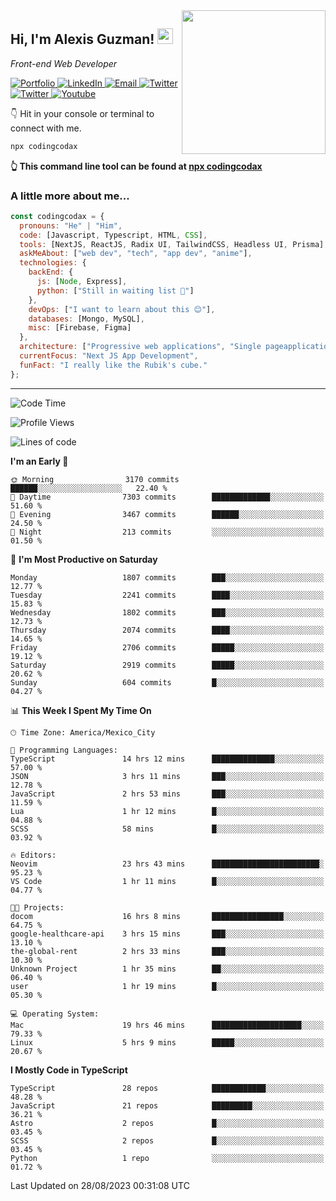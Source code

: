 <img align='right' src="https://media.giphy.com/media/M9gbBd9nbDrOTu1Mqx/giphy.gif" width="230">
<h2>Hi, I'm Alexis Guzman! <img src="https://media.giphy.com/media/hvRJCLFzcasrR4ia7z/giphy.gif" width="25px"></h2>
<p><em>Front-end Web Developer</em></p>

<p>
  <a href='https://www.codingcodax.dev' target='_blank'>
    <img alt='Portfolio' src='https://img.shields.io/badge/Portfolio-black?logo=vercel&style=flat-square'>
  </a>
  <a href='https://linkedin.com/in/codingcodax' target='_blank'>
    <img alt='LinkedIn' src='https://img.shields.io/badge/LinkedIn-black?logo=LinkedIn&style=flat-square'>
  </a>
  <a href='mailto:codingcodax@gmail.com' target='_blank'>
    <img alt='Email' src='https://img.shields.io/badge/Email-black?logo=Gmail&style=flat-square'>
  </a>
  <a href='https://twitter.com/codingcodax' target='_blank'>
    <img alt='Twitter' src='https://img.shields.io/badge/Twitter-black?logo=Twitter&style=flat-square'>
  </a>
  <a href='https://www.instagram.com/codingcodax' target='_blank'>
    <img alt='Twitter' src='https://img.shields.io/badge/Instagram-black?logo=Instagram&style=flat-square'>
  </a>
  <a href='https://www.youtube.com/@codingcodax' target='_blank'>
    <img alt='Youtube' src='https://img.shields.io/badge/YouTube-black?logo=Youtube&style=flat-square'>
  </a>
</p>

👇 Hit in your console or terminal to connect with me.

```bash
npx codingcodax 
```
**👆 This command line tool can be found at [npx codingcodax](https://github.com/codingcodax/npx-codingcodax)**

<h3>A little more about me...</h3>

```javascript
const codingcodax = {
  pronouns: "He" | "Him",
  code: [Javascript, Typescript, HTML, CSS],
  tools: [NextJS, ReactJS, Radix UI, TailwindCSS, Headless UI, Prisma],
  askMeAbout: ["web dev", "tech", "app dev", "anime"],
  technologies: {
    backEnd: {
      js: [Node, Express],
      python: ["Still in waiting list 🥲"]
    },
    devOps: ["I want to learn about this 😊"],
    databases: [Mongo, MySQL],
    misc: [Firebase, Figma]
  },
  architecture: ["Progressive web applications", "Single pageapplications"],
  currentFocus: "Next JS App Development",
  funFact: "I really like the Rubik's cube."
};
```

---

<!--START_SECTION:waka-->
![Code Time](http://img.shields.io/badge/Code%20Time-1%2C669%20hrs%206%20mins-blue)

![Profile Views](http://img.shields.io/badge/Profile%20Views-16-blue)

![Lines of code](https://img.shields.io/badge/From%20Hello%20World%20I%27ve%20Written-8.1%20million%20lines%20of%20code-blue)

**I'm an Early 🐤** 

```text
🌞 Morning                3170 commits        ██████░░░░░░░░░░░░░░░░░░░   22.40 % 
🌆 Daytime                7303 commits        █████████████░░░░░░░░░░░░   51.60 % 
🌃 Evening                3467 commits        ██████░░░░░░░░░░░░░░░░░░░   24.50 % 
🌙 Night                  213 commits         ░░░░░░░░░░░░░░░░░░░░░░░░░   01.50 % 
```
📅 **I'm Most Productive on Saturday** 

```text
Monday                   1807 commits        ███░░░░░░░░░░░░░░░░░░░░░░   12.77 % 
Tuesday                  2241 commits        ████░░░░░░░░░░░░░░░░░░░░░   15.83 % 
Wednesday                1802 commits        ███░░░░░░░░░░░░░░░░░░░░░░   12.73 % 
Thursday                 2074 commits        ████░░░░░░░░░░░░░░░░░░░░░   14.65 % 
Friday                   2706 commits        █████░░░░░░░░░░░░░░░░░░░░   19.12 % 
Saturday                 2919 commits        █████░░░░░░░░░░░░░░░░░░░░   20.62 % 
Sunday                   604 commits         █░░░░░░░░░░░░░░░░░░░░░░░░   04.27 % 
```


📊 **This Week I Spent My Time On** 

```text
🕑︎ Time Zone: America/Mexico_City

💬 Programming Languages: 
TypeScript               14 hrs 12 mins      ██████████████░░░░░░░░░░░   57.00 % 
JSON                     3 hrs 11 mins       ███░░░░░░░░░░░░░░░░░░░░░░   12.78 % 
JavaScript               2 hrs 53 mins       ███░░░░░░░░░░░░░░░░░░░░░░   11.59 % 
Lua                      1 hr 12 mins        █░░░░░░░░░░░░░░░░░░░░░░░░   04.88 % 
SCSS                     58 mins             █░░░░░░░░░░░░░░░░░░░░░░░░   03.92 % 

🔥 Editors: 
Neovim                   23 hrs 43 mins      ████████████████████████░   95.23 % 
VS Code                  1 hr 11 mins        █░░░░░░░░░░░░░░░░░░░░░░░░   04.77 % 

🐱‍💻 Projects: 
docom                    16 hrs 8 mins       ████████████████░░░░░░░░░   64.75 % 
google-healthcare-api    3 hrs 15 mins       ███░░░░░░░░░░░░░░░░░░░░░░   13.10 % 
the-global-rent          2 hrs 33 mins       ███░░░░░░░░░░░░░░░░░░░░░░   10.30 % 
Unknown Project          1 hr 35 mins        ██░░░░░░░░░░░░░░░░░░░░░░░   06.40 % 
user                     1 hr 19 mins        █░░░░░░░░░░░░░░░░░░░░░░░░   05.30 % 

💻 Operating System: 
Mac                      19 hrs 46 mins      ████████████████████░░░░░   79.33 % 
Linux                    5 hrs 9 mins        █████░░░░░░░░░░░░░░░░░░░░   20.67 % 
```

**I Mostly Code in TypeScript** 

```text
TypeScript               28 repos            ████████████░░░░░░░░░░░░░   48.28 % 
JavaScript               21 repos            █████████░░░░░░░░░░░░░░░░   36.21 % 
Astro                    2 repos             █░░░░░░░░░░░░░░░░░░░░░░░░   03.45 % 
SCSS                     2 repos             █░░░░░░░░░░░░░░░░░░░░░░░░   03.45 % 
Python                   1 repo              ░░░░░░░░░░░░░░░░░░░░░░░░░   01.72 % 
```




 Last Updated on 28/08/2023 00:31:08 UTC
<!--END_SECTION:waka-->
